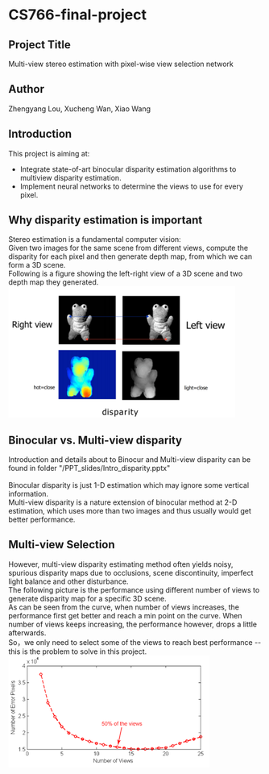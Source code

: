# CS766-final-project
## Project Title
Multi-view stereo estimation with pixel-wise view selection network <br>  
## Author
Zhengyang Lou, Xucheng Wan, Xiao Wang <br>  

## Introduction
This project is aiming at: 
 - Integrate state-of-art binocular disparity estimation algorithms to multiview disparity estimation.
 - Implement neural networks to determine the views to use for every pixel.

## Why disparity estimation is important
Stereo estimation is a fundamental computer vision: <br>
Given two images for the same scene from different views, compute the disparity for each pixel and then generate depth map, from which we can form a 3D scene. <br>
Following is a figure showing the left-right view of a 3D scene and two depth map they generated. <br>
<img src='/imgs/disparity.png' position="center" width=450>

## Binocular vs. Multi-view disparity
Introduction and details about to Binocur and Multi-view disparity can be found in folder "/PPT_slides/Intro_disparity.pptx" <br> <br>
Binocular disparity is just 1-D estimation which may ignore some vertical information.  <br>
Multi-view disparity is a nature extension of binocular method at 2-D estimation, which uses more than two images and thus usually would get better performance. <br>

## Multi-view Selection
However, multi-view disparity estimating method often yields noisy, spurious disparity maps due to occlusions, scene discontinuity, imperfect light balance and other disturbance. <br>
The following picture is the performance using different number of views to generate disparity map for a specific 3D scene. <br>
As can be seen from the curve, when number of views increases, the performance first get better and reach a min point on the curve. When number of views keeps increasing, the performance however, drops a little afterwards. <br>
So，we only need to select some of the views to reach best performance -- this is the problem to solve in this project.
<img src='/imgs/viewselect.png' position="center" width=400>

